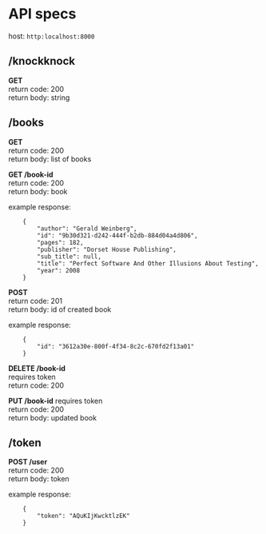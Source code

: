 # API specs

host: `http:localhost:8000`

## /knockknock

**GET**  
return code: 200  
return body: string


## /books

**GET**  
return code: 200  
return body: list of books


**GET /book-id**  
return code: 200  
return body: book  

example response:
```
    {
        "author": "Gerald Weinberg", 
        "id": "9b30d321-d242-444f-b2db-884d04a4d806", 
        "pages": 182, 
        "publisher": "Dorset House Publishing", 
        "sub_title": null, 
        "title": "Perfect Software And Other Illusions About Testing", 
        "year": 2008
    }
```
    
**POST**  
return code: 201  
return body: id of created book  

example response:
```
    {
        "id": "3612a30e-800f-4f34-8c2c-670fd2f13a01"
    }
```

**DELETE /book-id**  
requires token  
return code: 200


**PUT /book-id**
requires token    
return code: 200  
return body: updated book


## /token

**POST /user**  
return code: 200  
return body: token
  
example response:
```
    {
        "token": "AQuKIjKwcktlzEK"
    }
```